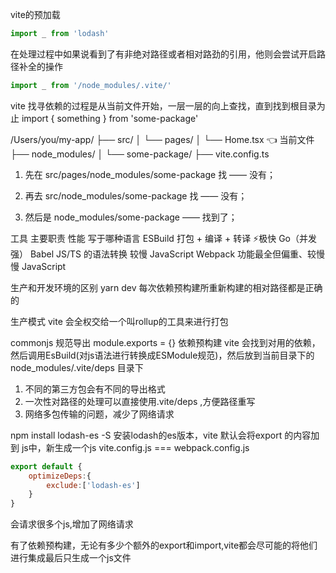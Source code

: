 vite的预加载
```js
import _ from 'lodash'
```
在处理过程中如果说看到了有非绝对路径或者相对路劲的引用，他则会尝试开启路径补全的操作
```js
import _ from '/node_modules/.vite/'
```
vite 找寻依赖的过程是从当前文件开始，一层一层的向上查找，直到找到根目录为止 
import { something } from 'some-package'

/Users/you/my-app/
├── src/
│   └── pages/
│       └── Home.tsx   👈 当前文件
├── node_modules/
│   └── some-package/
├── vite.config.ts

1. 先在 src/pages/node_modules/some-package 找 —— 没有；

2. 再去 src/node_modules/some-package 找 —— 没有；

3. 然后是 node_modules/some-package —— 找到了；


工具	主要职责	            性能	       写于哪种语言
ESBuild	打包 + 编译 + 转译	    ⚡极快	       Go（并发强）
Babel	JS/TS 的语法转换	    较慢	       JavaScript
Webpack	功能最全但偏重、较慢	 慢	            JavaScript

生产和开发环境的区别
yarn dev 每次依赖预构建所重新构建的相对路径都是正确的

生产模式 vite 会全权交给一个叫rollup的工具来进行打包

commonjs 规范导出 module.exports = {}
依赖预构建 vite 会找到对用的依赖，然后调用EsBuild(对js语法进行转换成ESModule规范)，然后放到当前目录下的node_modules/.vite/deps 目录下
1. 不同的第三方包会有不同的导出格式
2. 一次性对路径的处理可以直接使用.vite/deps ,方便路径重写
3. 网络多包传输的问题，减少了网络请求


npm install lodash-es -S 
安装lodash的es版本，vite 默认会将export 的内容加到 js中，新生成一个js
vite.config.js  === webpack.config.js  
```js
export default {
    optimizeDeps:{
        exclude:['lodash-es']
    }
}
```
会请求很多个js,增加了网络请求


有了依赖预构建，无论有多少个额外的export和import,vite都会尽可能的将他们进行集成最后只生成一个js文件

